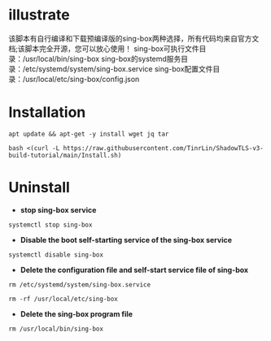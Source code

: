 # **illustrate**
该脚本有自行编译和下载预编译版的sing-box两种选择，所有代码均来自官方文档;该脚本完全开源，您可以放心使用！
sing-box可执行文件目录：/usr/local/bin/sing-box
sing-box的systemd服务目录：/etc/systemd/system/sing-box.service
sing-box配置文件目录：/usr/local/etc/sing-box/config.json

# **Installation**
```
apt update && apt-get -y install wget jq tar
```
```
bash <(curl -L https://raw.githubusercontent.com/TinrLin/ShadowTLS-v3-build-tutorial/main/Install.sh)
```
# **Uninstall**

- **stop sing-box service**
```
systemctl stop sing-box
```
- **Disable the boot self-starting service of the sing-box service**
```
systemctl disable sing-box
```
- **Delete the configuration file and self-start service file of sing-box**
```
rm /etc/systemd/system/sing-box.service
```
```
rm -rf /usr/local/etc/sing-box
```
- **Delete the sing-box program file**
```
rm /usr/local/bin/sing-box
```
